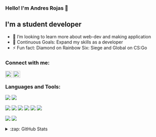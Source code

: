 ### Hello! I'm Andres Rojas 👋

## I'm a student developer

- 🌱 I’m looking to learn more about web-dev and making application
- 🥅 Continuous Goals: Expand my skills as a developer
- ⚡ Fun fact: Diamond on Rainbow Six: Siege and Global on CS:Go

### Connect with me:

<!--[<img align="left" alt="Jose | Portfolio" width="22px" src="https://raw.githubusercontent.com/iconic/open-iconic/master/svg/globe.svg" />][website]-->
[<img align="left" alt="Andres | LinkedIn" width="22px" src="https://cdn.jsdelivr.net/npm/simple-icons@v3/icons/linkedin.svg" />][linkedin]
[<img align="left" alt="Andres | Instagram" width="22px" src="https://cdn.jsdelivr.net/npm/simple-icons@v3/icons/instagram.svg" />][instagram]

<br />

### Languages and Tools:
<!--Editors-->
![](https://shields.io/badge/editor-VS--Code-green?logo=visual-studio-code&style=for-the-badge)
![](https://img.shields.io/badge/Editor-IntelliJ-Green)

<!--Programming Languages-->
![](https://shields.io/badge/code-html-green?logo=html5&style=for-the-badge)
![](https://shields.io/badge/code-css-green?logo=css3&style=for-the-badge)
![](https://shields.io/badge/code-java-green?logo=java&style=for-the-badge)
![](https://shields.io/badge/code-Python-green?logo=python&style=for-the-badge)
![](https://shields.io/badge/code-react-green?logo=react&style=for-the-badge)
![](https://shields.io/badge/code-javascript-green?logo=javascript&style=for-the-badge)

<!--Tools-->
![](https://shields.io/badge/tool-git-green?logo=git&style=for-the-badge)
![](https://shields.io/badge/tool-github-green?logo=github&style=for-the-badge)

<details>
  <br />
  <summary>:zap: GitHub Stats</summary>

  [![Jose's GitHub stats](https://github-readme-stats.vercel.app/api?username=Herolies)]

</details>


[website]: https://jhern603.github.io/
[instagram]: https://www.instagram.com/kjaerlighet_ao/
[linkedin]: https://www.linkedin.com/in/arojas97/
[webdevplaylist]: #
